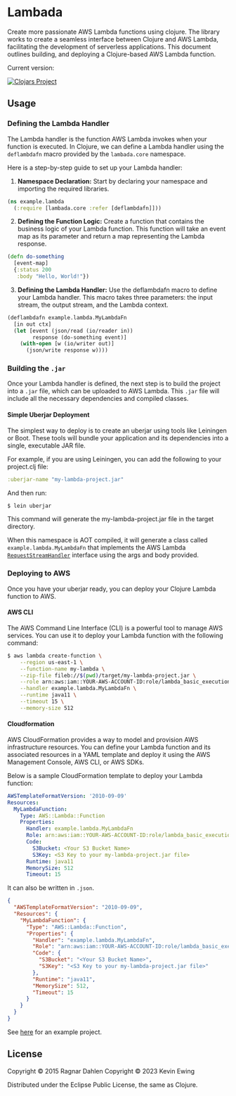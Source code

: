 # Lambada

Create more passionate AWS Lambda functions using clojure. The library works to create a seamless interface between Clojure and AWS Lambda, facilitating the development of serverless applications. This document outlines building, and deploying a Clojure-based AWS Lambda function.

Current version:

[![Clojars Project](https://img.shields.io/clojars/v/org.clojars.kevin-ewing/lambada.svg)](https://clojars.org/org.clojars.kevin-ewing/lambada)

## Usage

### Defining the Lambda Handler

The Lambda handler is the function AWS Lambda invokes when your function is executed. In Clojure, we can define a Lambda handler using the `deflambdafn` macro provided by the `lambada.core` namespace.

Here is a step-by-step guide to set up your Lambda handler:

1. **Namespace Declaration:** Start by declaring your namespace and importing the required libraries.

```clojure
(ns example.lambda
  (:require [lambada.core :refer [deflambdafn]]))
```

2. **Defining the Function Logic:** Create a function that contains the business logic of your Lambda function. This function will take an event map as its parameter and return a map representing the Lambda response.

```clojure
(defn do-something
  [event-map]
  {:status 200
   :body "Hello, World!"})
```

3. **Defining the Lambda Handler:** Use the deflambdafn macro to define your Lambda handler. This macro takes three parameters: the input stream, the output stream, and the Lambda context.

```clojure
(deflambdafn example.lambda.MyLambdaFn
  [in out ctx]
  (let [event (json/read (io/reader in))
        response (do-something event)]
    (with-open [w (io/writer out)]
      (json/write response w))))
```

### Building the `.jar`

Once your Lambda handler is defined, the next step is to build the project into a `.jar` file, which can be uploaded to AWS Lambda. This `.jar` file will include all the necessary dependencies and compiled classes.

#### Simple Uberjar Deployment
The simplest way to deploy is to create an uberjar using tools like Leiningen or Boot. These tools will bundle your application and its dependencies into a single, executable JAR file.

For example, if you are using Leiningen, you can add the following to your project.clj file:

```clojure
:uberjar-name "my-lambda-project.jar"
```
And then run:

```sh
$ lein uberjar
```
This command will generate the my-lambda-project.jar file in the target directory.

When this namespace is AOT compiled, it will generate a class called
`example.lambda.MyLambdaFn` that implements the AWS Lambda
[`RequestStreamHandler`](http://docs.aws.amazon.com/lambda/latest/dg/java-handler-using-predefined-interfaces.html)
interface using the args and body provided.

### Deploying to AWS

Once you have your uberjar ready, you can deploy your Clojure Lambda function to AWS.

#### AWS CLI

The AWS Command Line Interface (CLI) is a powerful tool to manage AWS services. You can use it to deploy your Lambda function with the following command:

```sh
$ aws lambda create-function \
    --region us-east-1 \
    --function-name my-lambda \
    --zip-file fileb://$(pwd)/target/my-lambda-project.jar \
    --role arn:aws:iam::YOUR-AWS-ACCOUNT-ID:role/lambda_basic_execution \
    --handler example.lambda.MyLambdaFn \
    --runtime java11 \
    --timeout 15 \
    --memory-size 512
```

#### Cloudformation

AWS CloudFormation provides a way to model and provision AWS infrastructure resources. You can define your Lambda function and its associated resources in a YAML template and deploy it using the AWS Management Console, AWS CLI, or AWS SDKs.

Below is a sample CloudFormation template to deploy your Lambda function:

```yaml
AWSTemplateFormatVersion: '2010-09-09'
Resources:
  MyLambdaFunction:
    Type: AWS::Lambda::Function
    Properties:
      Handler: example.lambda.MyLambdaFn
      Role: arn:aws:iam::YOUR-AWS-ACCOUNT-ID:role/lambda_basic_execution
      Code:
        S3Bucket: <Your S3 Bucket Name>
        S3Key: <S3 Key to your my-lambda-project.jar file>
      Runtime: java11
      MemorySize: 512
      Timeout: 15
```

It can also be written in `.json`.

```json
{
  "AWSTemplateFormatVersion": "2010-09-09",
  "Resources": {
    "MyLambdaFunction": {
      "Type": "AWS::Lambda::Function",
      "Properties": {
        "Handler": "example.lambda.MyLambdaFn",
        "Role": "arn:aws:iam::YOUR-AWS-ACCOUNT-ID:role/lambda_basic_execution",
        "Code": {
          "S3Bucket": "<Your S3 Bucket Name>",
          "S3Key": "<S3 Key to your my-lambda-project.jar file>"
        },
        "Runtime": "java11",
        "MemorySize": 512,
        "Timeout": 15
      }
    }
  }
}
```

See [here](https://github.com/kevin-ewing/lambada/tree/master/example) for an example project.

## License

Copyright © 2015 Ragnar Dahlen
Copyright © 2023 Kevin Ewing

Distributed under the Eclipse Public License, the same as Clojure.
